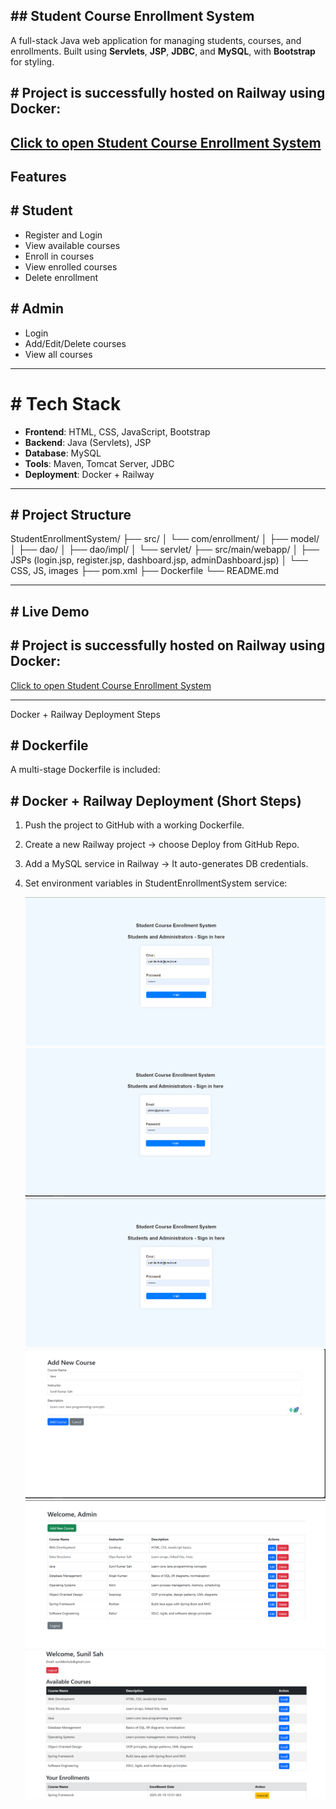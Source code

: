 ## ## Student Course Enrollment System

A full-stack Java web application for managing students, courses, and enrollments. Built using **Servlets**, **JSP**, **JDBC**, and **MySQL**, with **Bootstrap** for styling.
## # Project is successfully **hosted on Railway using Docker**:  
 [Click to open Student Course Enrollment System](https://studentenrollmentsystem-production.up.railway.app/login.jsp)
---

##  Features

## #  Student
- Register and Login
- View available courses
- Enroll in courses
- View enrolled courses
- Delete enrollment

## #  Admin
- Login
- Add/Edit/Delete courses
- View all courses

---

# #  Tech Stack

- **Frontend**: HTML, CSS, JavaScript, Bootstrap  
- **Backend**: Java (Servlets), JSP  
- **Database**: MySQL  
- **Tools**: Maven, Tomcat Server, JDBC  
- **Deployment**: Docker + Railway  

---

## # Project Structure
StudentEnrollmentSystem/
├── src/
│ └── com/enrollment/
│ ├── model/
│ ├── dao/
│ ├── dao/impl/
│ └── servlet/
├── src/main/webapp/
│ ├── JSPs (login.jsp, register.jsp, dashboard.jsp, adminDashboard.jsp)
│ └── CSS, JS, images
├── pom.xml
├── Dockerfile
└── README.md

---

## # Live Demo

## # Project is successfully **hosted on Railway using Docker**:  
 [Click to open Student Course Enrollment System](https://studentenrollmentsystem-production.up.railway.app/login.jsp)

---
Docker + Railway Deployment Steps
## # Dockerfile
A multi-stage Dockerfile is included:

## # Docker + Railway Deployment (Short Steps)
1. Push the project to GitHub with a working Dockerfile.

2. Create a new Railway project → choose Deploy from GitHub Repo.

3. Add a MySQL service in Railway → It auto-generates DB credentials.

4. Set environment variables in StudentEnrollmentSystem service:


   ![Students and Administrators ](https://github.com/sunil55sah/StudentEnrollmentSystem/blob/main/images/Students%20and%20Administrators%20-%20Sign%20in%20here.png)
   ![AdminLogin](https://github.com/sunil55sah/StudentEnrollmentSystem/blob/main/images/AdminLogin.png)
   ![Student Registration](https://github.com/sunil55sah/StudentEnrollmentSystem/blob/main/images/Students%20and%20Administrators%20-%20Sign%20in%20here.png)
    ![AddCourses](https://github.com/sunil55sah/StudentEnrollmentSystem/blob/main/images/AddCourses.png)
   ![Admin Dashboard](https://github.com/sunil55sah/StudentEnrollmentSystem/blob/main/images/Admin%20Dashboard.png)
   ![Welcome dashboard](https://github.com/sunil55sah/StudentEnrollmentSystem/blob/main/images/Welcome%20dashboard.png)
  
